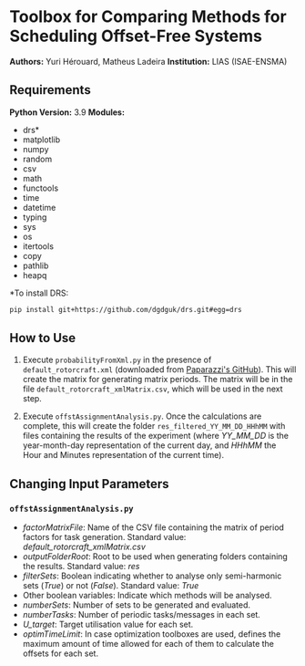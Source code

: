 # Toolbox for Comparing Methods for Scheduling Offset-Free Systems

**Authors:** Yuri Hérouard, Matheus Ladeira
**Institution:** LIAS (ISAE-ENSMA)


## Requirements

**Python Version:** 3.9
**Modules:** 

- drs*
- matplotlib
- numpy
- random
- csv
- math
- functools
- time
- datetime
- typing
- sys
- os
- itertools
- copy
- pathlib
- heapq

*To install DRS:

```sh
pip install git+https://github.com/dgdguk/drs.git#egg=drs
```

## How to Use

1. Execute `probabilityFromXml.py` in the presence of `default_rotorcraft.xml` (downloaded from [Paparazzi's GitHub](https://github.com/paparazzi/paparazzi/blob/master/conf/telemetry/default_rotorcraft.xml)). This will create the matrix for generating matrix periods. The matrix will be in the file `default_rotorcraft_xmlMatrix.csv`, which will be used in the next step.

1. Execute `offstAssignmentAnalysis.py`. Once the calculations are complete, this will create the folder `res_filtered_YY_MM_DD_HHhMM` with files containing the results of the experiment (where *YY_MM_DD* is the year-month-day representation of the current day, and *HHhMM* the Hour and Minutes representation of the current time).


## Changing Input Parameters

### `offstAssignmentAnalysis.py`

- *factorMatrixFile*: Name of the CSV file containing the matrix of period factors for task generation. Standard value: *default_rotorcraft_xmlMatrix.csv*
- *outputFolderRoot*: Root to be used when generating folders containing the results. Standard value: *res*
- *filterSets*: Boolean indicating whether to analyse only semi-harmonic sets (*True*) or not (*False*). Standard value: *True*
- Other boolean variables: Indicate which methods will be analysed.
- *numberSets*: Number of sets to be generated and evaluated.
- *numberTasks*: Number of periodic tasks/messages in each set.
- *U_target*: Target utilisation value for each set.
- *optimTimeLimit*: In case optimization toolboxes are used, defines the maximum amount of time allowed for each of them to calculate the offsets for each set.